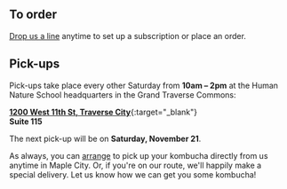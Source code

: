<h2 class="post--title">To order</h2>

[Drop us a line](/contact) anytime to set up a subscription or place an order.

<h2 class="post--title" id="pickup">Pick-ups</h2>

Pick-ups take place every other Saturday from **10am &ndash; 2pm** at the Human Nature School headquarters in the Grand Traverse Commons:

[**1200 West 11th St, Traverse City**](https://goo.gl/maps/f1Jumvivh5B2){:target="_blank"}  
**Suite 115**

The next pick-up will be on **Saturday, November 21**.

As always, you can [arrange](/contact) to pick up your kombucha directly from us anytime in Maple City. Or, if you're on our route, we'll happily make a special delivery. Let us know how we can get you some kombucha!

<!-- <h2 class="post--title">Our bottles</h2> -->
